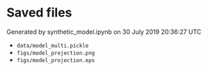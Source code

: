# Saved files 


Generated by synthetic_model.ipynb on 30 July 2019 20:36:27 UTC

*  `data/model_multi.pickle` 
*  `figs/model_projection.png` 
*  `figs/model_projection.eps` 
